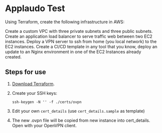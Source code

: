 # Applaudo Test

Using Terraform, create the following infrastructure in AWS:

Create a custom VPC with three private subnets and three public subnets.
Create an application load balancer to serve traffic web between two EC2 instances.
Deploy a VPN server to ssh from home (you local network) to the EC2 instances.
Create a CI/CD template in any tool that you know, deploy an update to an Nginx environment in one of the EC2 Instances already created.

## Steps for use

1. [Download Terraform](https://www.terraform.io/downloads.html).
2. Create your SSH keys:

    `ssh-keygen -N '' -f ./certs/ovpn`

3. Edit your own `cert_details` (use `cert_details.sample` as template)
4. The new .ovpn file will be copied from new instance into cert_details. Open with your OpenVPN client.
